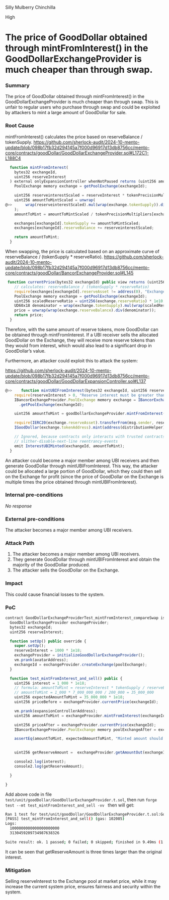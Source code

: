 Silly Mulberry Chinchilla

High

# The price of GoodDollar obtained through mintFromInterest() in the GoodDollarExchangeProvider is much cheaper than through swap.

### Summary

The price of GoodDollar obtained through mintFromInterest() in the GoodDollarExchangeProvider is much cheaper than through swap. This is unfair to regular users who purchase through swap and could be exploited by attackers to mint a large amount of GoodDollar for sale.

### Root Cause

mintFromInterest() calculates the price based on reserveBalance / tokenSupply.
https://github.com/sherlock-audit/2024-10-mento-update/blob/098b17fb32d294145a7f000d96917d13db8756cc/mento-core/contracts/goodDollar/GoodDollarExchangeProvider.sol#L172C1-L188C4
```javascript
  function mintFromInterest(
    bytes32 exchangeId,
    uint256 reserveInterest
  ) external onlyExpansionController whenNotPaused returns (uint256 amountToMint) {
    PoolExchange memory exchange = getPoolExchange(exchangeId);

    uint256 reserveinterestScaled = reserveInterest * tokenPrecisionMultipliers[exchange.reserveAsset];
    uint256 amountToMintScaled = unwrap(
@>>      wrap(reserveinterestScaled).mul(wrap(exchange.tokenSupply)).div(wrap(exchange.reserveBalance))
    );
    amountToMint = amountToMintScaled / tokenPrecisionMultipliers[exchange.tokenAddress];

    exchanges[exchangeId].tokenSupply += amountToMintScaled;
    exchanges[exchangeId].reserveBalance += reserveinterestScaled;

    return amountToMint;
  }
```
When swapping, the price is calculated based on an approximate curve of reserveBalance / (tokenSupply * reserveRatio).
https://github.com/sherlock-audit/2024-10-mento-update/blob/098b17fb32d294145a7f000d96917d13db8756cc/mento-core/contracts/goodDollar/BancorExchangeProvider.sol#L145
```javascript
 function currentPrice(bytes32 exchangeId) public view returns (uint256 price) {
    // calculates: reserveBalance / (tokenSupply * reserveRatio)
    require(exchanges[exchangeId].reserveAsset != address(0), "Exchange does not exist");
    PoolExchange memory exchange = getPoolExchange(exchangeId);
    uint256 scaledReserveRatio = uint256(exchange.reserveRatio) * 1e10;
    UD60x18 denominator = wrap(exchange.tokenSupply).mul(wrap(scaledReserveRatio));
    price = unwrap(wrap(exchange.reserveBalance).div(denominator));
    return price;
  }
```

Therefore, with the same amount of reserve tokens, more GoodDollar can be obtained through mintFromInterest. If a UBI receiver sells the allocated GoodDollar on the Exchange, they will receive more reserve tokens than they would from interest, which would also lead to a significant drop in GoodDollar’s value.

Furthermore, an attacker could exploit this to attack the system:

https://github.com/sherlock-audit/2024-10-mento-update/blob/098b17fb32d294145a7f000d96917d13db8756cc/mento-core/contracts/goodDollar/GoodDollarExpansionController.sol#L137
```javascript
@>>    function mintUBIFromInterest(bytes32 exchangeId, uint256 reserveInterest) external {
    require(reserveInterest > 0, "Reserve interest must be greater than 0");
    IBancorExchangeProvider.PoolExchange memory exchange = IBancorExchangeProvider(address(goodDollarExchangeProvider))
      .getPoolExchange(exchangeId);

    uint256 amountToMint = goodDollarExchangeProvider.mintFromInterest(exchangeId, reserveInterest);

    require(IERC20(exchange.reserveAsset).transferFrom(msg.sender, reserve, reserveInterest), "Transfer failed");
    IGoodDollar(exchange.tokenAddress).mint(address(distributionHelper), amountToMint);

    // Ignored, because contracts only interacts with trusted contracts and tokens
    // slither-disable-next-line reentrancy-events
    emit InterestUBIMinted(exchangeId, amountToMint);
  }
```
An attacker could become a major member among UBI receivers and then generate GoodDollar through mintUBIFromInterest. This way, the attacker could be allocated a large portion of GoodDollar, which they could then sell on the Exchange for profit (since the price of GoodDollar on the Exchange is multiple times the price obtained through mintUBIFromInterest).

### Internal pre-conditions

_No response_

### External pre-conditions

The attacker becomes a major member among UBI receivers.

### Attack Path

1.	The attacker becomes a major member among UBI receivers.
2.	They generate GoodDollar through mintUBIFromInterest and obtain the majority of the GoodDollar produced.
3.	The attacker sells the GoodDollar on the Exchange.

### Impact

This could cause financial losses to the system.

### PoC

```javascript
contract GoodDollarExchangeProviderTest_mintFromInterest_compareSwap is GoodDollarExchangeProviderTest {
  GoodDollarExchangeProvider exchangeProvider;
  bytes32 exchangeId;
  uint256 reserveInterest;

  function setUp() public override {
    super.setUp();
    reserveInterest = 1000 * 1e18;
    exchangeProvider = initializeGoodDollarExchangeProvider();
    vm.prank(avatarAddress);
    exchangeId = exchangeProvider.createExchange(poolExchange);
  }

  function test_mintFromInterest_and_sell() public {
    uint256 interest = 1_000 * 1e18;
    // formula: amountToMint = reserveInterest * tokenSupply / reserveBalance
    // amountToMint = 1_000 * 7_000_000_000 / 200_000 = 35_000_000
    uint256 expectedAmountToMint = 35_000_000 * 1e18;
    uint256 priceBefore = exchangeProvider.currentPrice(exchangeId);

    vm.prank(expansionControllerAddress);
    uint256 amountToMint = exchangeProvider.mintFromInterest(exchangeId, interest);

    uint256 priceAfter = exchangeProvider.currentPrice(exchangeId);
    IBancorExchangeProvider.PoolExchange memory poolExchangeAfter = exchangeProvider.getPoolExchange(exchangeId);

    assertEq(amountToMint, expectedAmountToMint, "Minted amount should be correct");
    

    uint256 getReserveAmount =  exchangeProvider.getAmountOut(exchangeId, address(token), address(reserveToken), expectedAmountToMint);

    console2.log(interest);
    console2.log(getReserveAmount);

  }

}


```
Add above code in  file `test/unit/goodDollar/GoodDollarExchangeProvider.t.sol`, then run `forge test --mt test_mintFromInterest_and_sell -vv `
then will get:
```bash
Ran 1 test for test/unit/goodDollar/GoodDollarExchangeProvider.t.sol:GoodDollarExchangeProviderTest_mintFromInterest_compareSwap
[PASS] test_mintFromInterest_and_sell() (gas: 102085)
Logs:
  1000000000000000000000
  3130459209734987638326

Suite result: ok. 1 passed; 0 failed; 0 skipped; finished in 9.49ms (1.63ms CPU time)
```
It can be seen that getReserveAmount is three times larger than the original interest.

### Mitigation

Selling reserveInterest to the Exchange pool at market price, while it may increase the current system price, ensures fairness and security within the system.